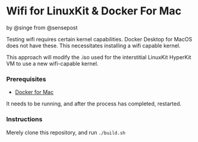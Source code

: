 Wifi for LinuxKit & Docker For Mac
==================================
by @singe from @sensepost

Testing wifi requires certain kernel capabilities. Docker Desktop for MacOS does not have these. This necessitates installing a wifi capable kernel. 

This approach will modify the .iso used for the interstitial LinuxKit HyperKit VM to use a new wifi-capable kernel.

### Prerequisites

* [Docker for Mac](https://www.docker.com/docker-mac)

It needs to be running, and after the process has completed, restarted.

### Instructions

Merely clone this repository, and run `./build.sh`
